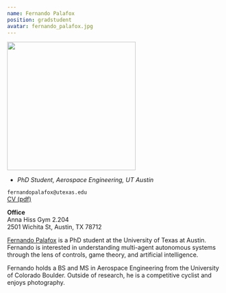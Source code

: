 ```yaml
---
name: Fernando Palafox
position: gradstudent
avatar: fernando_palafox.jpg
---
```


<img width="300" src="{{site.baseurl}}/images/people/{{page.avatar}}" data-action="zoom">

- _PhD Student, Aerospace Engineering, UT Austin_<br>

<i class="fa fa-envelope-o"></i> `fernandopalafox@utexas.edu`<br>
<i class="fa fa-newspaper-o"></i> [CV (pdf)](/documents/fp_resume.pdf)

**Office**<br>
Anna Hiss Gym 2.204<br>
2501 Wichita St,
Austin, TX 78712

[Fernando Palafox](https://www.linkedin.com/in/fernando-palafox/) is a PhD student at the University of Texas at Austin. Fernando is interested in understanding multi-agent autonomous systems through the lens of controls, game theory, and artificial intelligence.  

Fernando holds a BS and MS in Aerospace Engineering from the University of Colorado Boulder. Outside of research, he is a competitive cyclist and enjoys photography.  
